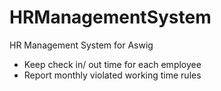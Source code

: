 # HRManagementSystem
HR Management System for Aswig

- Keep check in/ out time for each employee
- Report monthly violated working time rules
